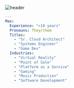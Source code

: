 ![header](https://capsule-render.vercel.app/api?type=slice&color=A91021&height=150&section=header&text=Hi,%20I'm%20Max%20^-^&fontSize=40&fontColor=fefffe&animation=fadeIn&rotate=10&fontAlignY=40&fontAlign=70)


```yaml
--- 
Max: 
  Experience: ">10 years"
  Pronouns: They/them
  Titles: 
    - "Sr. Cloud Architect"
    - "Systems Engineer"
    - "Game Dev"
  Industries:
    - "Virtual Reality"
    - "Point of Sale"
    - "Platform as a Service"
    - "Gaming"
    - "Music Production"
    - "Software Development"

```

<!---
header:

https://capsule-render.vercel.app/api?
type=slice&
color=A91021&
height=150&
section=header&
text=Hi,%20I'm%20Max%20^-^&
fontSize=40&
animation=fadeIn&
fontColor=fefffe&
rotate=10&
fontAlignY=40&
fontAlign=70

--->
